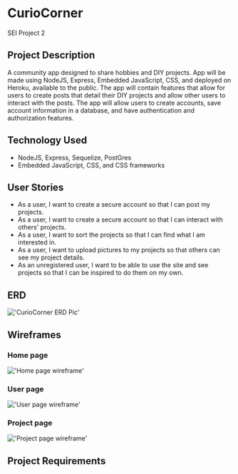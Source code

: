 # CurioCorner
SEI Project 2

## Project Description
A community app designed to share hobbies and DIY projects. App will be made using NodeJS, Express, Embedded JavaScript, CSS, and deployed on Heroku, available to the public. The app will contain features that allow for users to create posts that detail their DIY projects and allow other users to interact with the posts. The app will allow users to create accounts, save account information in a database, and have authentication and authorization features.  


## Technology Used
- NodeJS, Express, Sequelize, PostGres
- Embedded JavaScript, CSS, and CSS frameworks


## User Stories
- As a user, I want to create a secure account so that I can post my projects. 
- As a user, I want to create a secure account so that I can interact with others' projects. 
- As a user, I want to sort the projects so that I can find what I am interested in. 
- As a user, I want to upload pictures to my projects so that others can see my project details. 
- As an unregistered user, I want to be able to use the site and see projects so that I can be inspired to do them on my own. 


## ERD
!['CurioCorner ERD Pic'](https://i.imgur.com/RzbHREC.jpg)

## Wireframes
### Home page
!['Home page wireframe'](https://i.imgur.com/YTYLyt6.png)

### User page
!['User page wireframe'](https://i.imgur.com/oVwQmee.png)

### Project page
!['Project page wireframe'](https://i.imgur.com/PIyh8vG.png)

## Project Requirements

